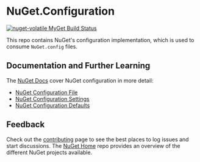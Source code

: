 # NuGet.Configuration

[![nuget-volatile MyGet Build Status](https://www.myget.org/BuildSource/Badge/nuget-volatile?identifier=945d1320-1da9-4a2c-9e99-4a67ffa823a3)](https://www.myget.org/)

This repo contains NuGet's configuration implementation, which is used to consume `NuGet.config` files.

## Documentation and Further Learning

The [NuGet Docs](http://docs.nuget.org) cover NuGet configuration in more detail:

* [NuGet Configuration File](http://docs.nuget.org/consume/nuget-config-file)
* [NuGet Configuration Settings](http://docs.nuget.org/consume/NuGet-Config-Settings)
* [NuGet Configuration Defaults](http://docs.nuget.org/Consume/NuGet-Config-Defaults)

## Feedback

Check out the [contributing](http://docs.nuget.org/contribute) page to see the best places to log issues and start discussions. The [NuGet Home](https://github.com/NuGet/Home) repo provides an overview of the different NuGet projects available.
